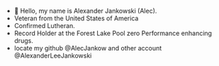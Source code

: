 - 👋 Hello, my name is Alexander Jankowski (Alec).
- Veteran from the United States of America
- Confirmed Lutheran.
- Record Holder at the Forest Lake Pool zero Performance enhancing drugs.
- locate my github @AlecJankow and other account @AlexanderLeeJankowski

<!---
AlecJankow/AlecJankow is a ✨ special ✨ repository because its `README.md` (this file) appears on your GitHub profile.
You can click the Preview link to take a look at your changes.
--->
